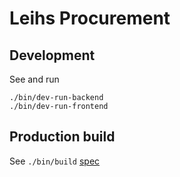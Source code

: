 Leihs Procurement
=================

Development
-----------

See and run

    ./bin/dev-run-backend
    ./bin/dev-run-frontend


Production build
----------------

See `./bin/build`
[spec](spec)